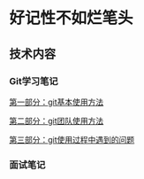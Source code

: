 # 好记性不如烂笔头
## 技术内容
### Git学习笔记

[第一部分：git基本使用方法](./技术内容/Git/Git1.md)

[第二部分：git团队使用方法](./技术内容/Git/Git2.md)

[第三部分：git使用过程中遇到的问题](./技术内容/Git/Git3.md)

### 面试笔记